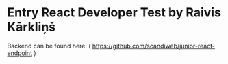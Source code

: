 # Entry React Developer Test by Raivis Kārkliņš

Backend can be found here: ( https://github.com/scandiweb/junior-react-endpoint )
